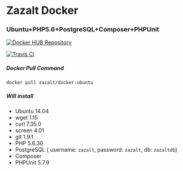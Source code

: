 # Zazalt Docker

### Ubuntu+PHP5.6+PostgreSQL+Composer+PHPUnit

[![Docker HUB Repository](http://dockeri.co/image/zazalt/docker)](https://hub.docker.com/r/zazalt/docker/)

[![Travis CI](https://travis-ci.org/zazalt/docker.svg?branch=master)](https://travis-ci.org/zazalt/docker)

##### Docker Pull Command

`docker pull zazalt/docker:ubuntu`

##### Will install
* Ubuntu 14.04
* wget 1.15
* curl 7.35.0
* screen 4.01
* git 1.9.1
* PHP 5.6.30
* PostgreSQL ( username: `zazalt`, password: `zazalt`, db: `zazaltdb`)
* Composer
* PHPUnit 5.7.9